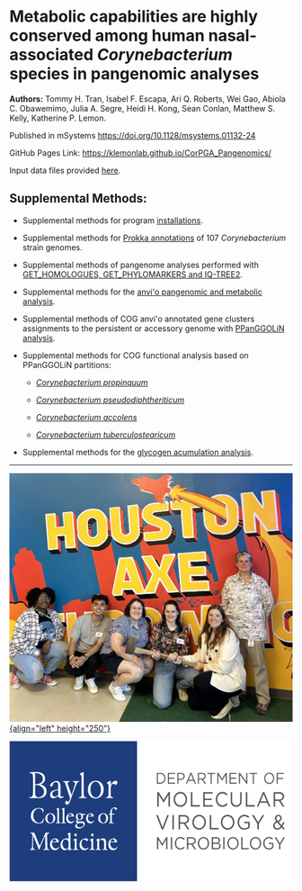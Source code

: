 # Metabolic capabilities are highly conserved among human nasal-associated *Corynebacterium* species in pangenomic analyses

**Authors:** Tommy H. Tran, Isabel F. Escapa, Ari Q. Roberts, Wei Gao, Abiola C. Obawemimo, Julia A. Segre, Heidi H. Kong, Sean Conlan, Matthew S. Kelly, Katherine P. Lemon.

Published in mSystems <https://doi.org/10.1128/msystems.01132-24>

GitHub Pages Link: <https://klemonlab.github.io/CorPGA_Pangenomics/>

Input data files provided [here](https://github.com/KLemonLab/CorPGA_Pangenomics/tree/main/data).

## Supplemental Methods:

-   Supplemental methods for program [installations](https://klemonlab.github.io/CorPGA_Pangenomics/SupplementalMethods_Installations.html).

-   Supplemental methods for [Prokka annotations](https://klemonlab.github.io/CorPGA_Pangenomics/SupplementalMethods_Annotations.html) of 107 *Corynebacterium* strain genomes.

-   Supplemental methods of pangenome analyses performed with [GET_HOMOLOGUES, GET_PHYLOMARKERS and IQ-TREE2](https://klemonlab.github.io/CorPGA_Pangenomics/SupplementalMethods_GET_HOMOLOGUES.html).

-   Supplemental methods for the [anvi'o pangenomic and metabolic analysis](https://klemonlab.github.io/CorPGA_Pangenomics/SupplementalMethods_Anvio.html).

-   Supplemental methods of COG anvi'o annotated gene clusters assignments to the persistent or accessory genome with [PPanGGOLiN analysis](https://klemonlab.github.io/CorPGA_Pangenomics/SupplementalMethods_PPanGGOLiN.html).

-   Supplemental methods for COG functional analysis based on PPanGGOLiN partitions:

    -   [*Corynebacterium propinquum*](https://klemonlab.github.io/CorPGA_Pangenomics/SupplementalMethods_COGS_Cpr.html)

    -   [*Corynebacterium pseudodiphtheriticum*](https://klemonlab.github.io/CorPGA_Pangenomics/SupplementalMethods_COGS_Cps.html)

    -   [*Corynebacterium accolens*](https://klemonlab.github.io/CorPGA_Pangenomics/SupplementalMethods_COGS_Cac.html)

    -   [*Corynebacterium tuberculostearicum*](https://klemonlab.github.io/CorPGA_Pangenomics/SupplementalMethods_COGS_Ctu.html)

-   Supplemental methods for the [glycogen acumulation analysis](SupplementalMethods_Glycogen.html).

------------------------------------------------------------------------

[![](images/klemonlab_photo.jpg){align="left" height="250"}](https://www.bcm.edu/research/faculty-labs/katherine-lemon-lab)

<img src="images/Department-of-Molecular-Virology-&amp;-Microbiologyy-Horz-GRAY.png" align="left" height="250"/>
